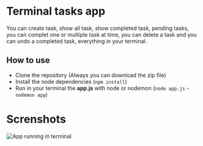 # Terminal tasks app

You can create task, show all task, show completed task, pending tasks, you can complet one or multiple task at time, you can delete a task and you can undo a completed task, everything in your terminal.

## How to use

-   Clone the repository (Always you can download the zip file)
-   Install the node dependencies (`npm install`)
-   Run in your terminal the **app.js** with node or nodemon (`node app.js` - `nodemon app`)

# Screnshots

![App running in terminal](https://i.ibb.co/wgcKK0F/TODO.png)
